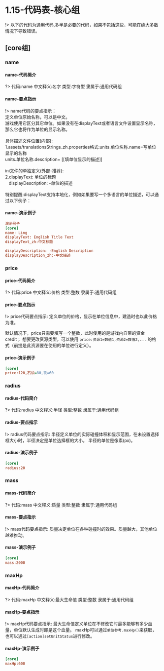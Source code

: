 
# 1.15-代码表-核心组

!> 以下的代码为通用代码,多半是必要的代码，如果不包括这些，可能在绝大多数情况下导致错误。

## [core组]
### name
#### name-代码简介
?> 代码:name 中文释义:名字 类型:字符型 隶属于:通用代码组
#### name-要点指示
!> name代码的要点指示：  
定义单位原始名称，可以是中文。  
游戏使用它区分其它单位。如果没有在displayText或者语言文件设置显示名称，那么它也将作为单位的显示名称。  
<br>
具体描述文件位置(内部):    
1.assets/translationsStrings_zh.properties格式:units.单位名称.name=写单位显示的名称  
units.单位名称.description= [[填单位显示的描述]]   
<br>
ini文件的单独定义(外部-推荐):  
2.displayText: 单位的标题  
&nbsp;&nbsp;&nbsp;displayDescription: -单位的描述  
<br>
特别提醒:displayText支持本地化，例如如果要写一个多语言的单位描述，可以通过以下例子：

#### name-演示例子

```ini
演示例子
[core]
name: Ling
displayText: English Title Text
displayText_zh:中文标题

displayDescription: -English Description
displayDescription_zh:-中文描述

```

### price
#### price-代码简介
?> 代码:price 中文释义:价格 类型:整数 隶属于:通用代码组
#### price-要点指示
!> price代码要点指示:
定义单位的价格，显示在单位信息中，建造时也以此价格为准。

默认情况下，price只需要填写一个整数，此时使用的是游戏内自带的资金credit；
想要更改资源类型，可以使用 `price:资源1=数值1,资源2=数值2,...` 的格式（前提是此资源要在使用的单位进行定义）。
#### price-演示例子
```ini
[core]
price:120,石油=80,铁=60
```

### radius
#### radius-代码简介
?> 代码:radius 中文释义:半径 类型:整数 隶属于:通用代码组
#### radius-要点指示
!> radius代码要点指示:
半径定义单位的实际碰撞体积和显示范围，在未设置选择框大小时，半径决定是单位选择框的大小。
半径的单位是像素(px)。
#### radius-演示例子
```ini
[core]
radius:20
```

### mass
#### mass-代码简介
?> 代码:mass 中文释义:质量 类型:整数 隶属于:通用代码组
#### mass-要点指示
!> mass代码要点指示:
质量决定单位在各种碰撞时的效果。质量越大，其他单位越难推动。
#### mass-演示例子
```ini
[core]
mass:2000
```

### maxHp
#### maxHp-代码简介
?> 代码:maxHp 中文释义:最大生命值 类型:整数 隶属于:通用代码组
#### maxHp-要点指示
!> maxHp代码要点指示:
最大生命值定义单位在不修改它时最多能够有多少血量，单位默认生成时即是这个血量。
maxHp可以通过`单位参考.maxHp()`来获取，也可以通过`[action]setUnitStatus`进行修改。
#### maxHp-演示例子
```ini
[core]
maxHp:600
```

